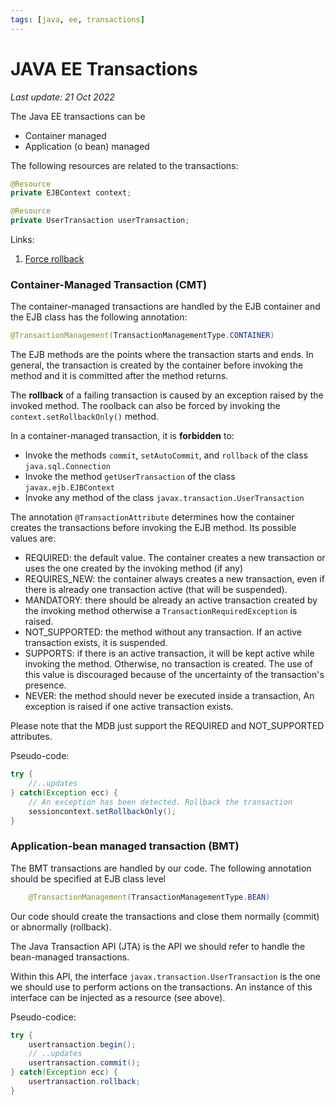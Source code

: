 ```yaml
---
tags: [java, ee, transactions]
---
```

# JAVA EE Transactions

*Last update: 21 Oct 2022*

The Java EE transactions can be 

* Container managed
* Application (o bean) managed

The following resources are related to the transactions:

```java
@Resource
private EJBContext context;

@Resource
private UserTransaction userTransaction;
```

Links:

1. [Force rollback](https://stackoverflow.com/questions/832375/is-there-a-way-to-force-a-transactional-rollback-without-encountering-an-excepti)


### Container-Managed Transaction (CMT)

The container-managed transactions are handled by the EJB container and the EJB class has the following annotation:

```java
@TransactionManagement(TransactionManagementType.CONTAINER)
```

The EJB methods are the points where the transaction starts and ends. In general, the transaction is created by the container before invoking the method and it is committed after the method returns.

The **rollback** of a failing transaction is caused by an exception raised by the invoked method. The roolback can also be forced by invoking the `context.setRollbackOnly()` method.

In a container-managed transaction, it is **forbidden** to:

* Invoke the methods `commit`, `setAutoCommit`, and `rollback` of the class `java.sql.Connection`
* Invoke the method `getUserTransaction` of the class `javax.ejb.EJBContext`
* Invoke any method of the class `javax.transaction.UserTransaction`

The annotation `@TransactionAttribute` determines how the container creates the transactions before invoking the EJB method. Its possible values are:

* REQUIRED: the default value. The container creates a new transaction or uses the one created by the invoking method (if any)
* REQUIRES_NEW: the container always creates a new transaction, even if there is already one transaction active (that will be suspended).
* MANDATORY: there should be already an active transaction created by the invoking method otherwise a `TransactionRequiredException` is raised.
* NOT_SUPPORTED: the method without any transaction. If an active transaction exists, it is suspended.
* SUPPORTS: if there is an active transaction, it will be kept active while invoking the method. Otherwise, no transaction is created. The use of this value is discouraged because of the uncertainty of the transaction's presence.
* NEVER: the method should never be executed inside a transaction, An exception is raised if one active transaction exists.

Please note that the MDB just support the REQUIRED and NOT_SUPPORTED attributes.

Pseudo-code:

```java
try {
    //..updates
} catch(Exception ecc) {
    // An exception has been detected. Rollback the transaction
    sessioncontext.setRollbackOnly();
}
```

### Application-bean managed transaction (BMT)

The BMT transactions are handled by our code. The following annotation should be specified at EJB class level

```java
    @TransactionManagement(TransactionManagementType.BEAN)
```

Our code should create the transactions and close them normally (commit) or abnormally (rollback).

The Java Transaction API (JTA) is the API we should refer to handle the bean-managed transactions.

Within this API, the interface `javax.transaction.UserTransaction` is the one we should use to perform actions on the transactions. An instance of this interface can be injected as a resource (see above).

Pseudo-codice:

```java
try {
    usertransaction.begin();
    // ..updates
    usertransaction.commit();
} catch(Exception ecc) {
    usertransaction.rollback;
}
```
